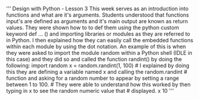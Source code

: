 ''' 
Design with Python - Lesson 3
This week serves as an introduction into functions and what are it's arguments. Students understood that functions input's are defined as arguments and it's main output are known as return values. They were shown how to to def them using the python custom keyword def ... () and importing libraries or modules as they are referred to in Python. I then explained how they can easily call the embedded functions within each module by using the dot notation. An example of this is when they were asked to import the module random within a Python shell (IDLE in this case) and they did so and called the function randint() by doing the following:
import random
x = random.randint(1, 100)  # I explained by doing this they are defining a variable named x and calling the random.randint
                            # function and asking for a random number to appear by setting a range between 1 to 100. 
                            # They were able to understand how this worked by then typing in x to see the random numeric value that 
                            # displayed.
 x
 10
'''
